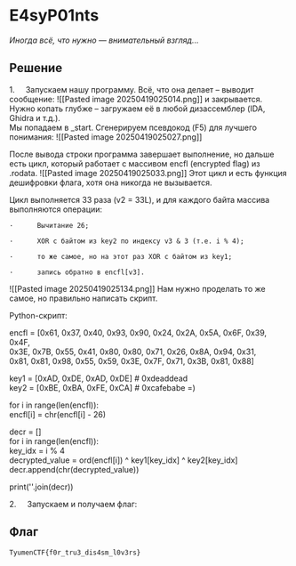 # E4syP01nts

_Иногда всё, что нужно — внимательный взгляд..._


## Решение

1.     Запускаем нашу программу. Всё, что она делает – выводит сообщение:
![[Pasted image 20250419025014.png]]
и закрывается. Нужно копать глубже – загружаем её в любой дизассемблер (IDA, Ghidra и т.д.).  
Мы попадаем в _start.
Сгенерируем псевдокод (F5) для лучшего понимания:
![[Pasted image 20250419025027.png]]

После вывода строки программа завершает выполнение, но дальше есть цикл, который работает с массивом encfl (encrypted flag) из .rodata.
![[Pasted image 20250419025033.png]]
Этот цикл и есть функция дешифровки флага, хотя она никогда не вызывается.

Цикл выполняется 33 раза (v2 = 33L), и для каждого байта массива выполняются операции:

	·      Вычитание 26;
	
	·      XOR с байтом из key2 по индексу v3 & 3 (т.е. i % 4);
	
	·      то же самое, но на этот раз XOR с байтом из key1;
	
	·      запись обратно в encfl[v3].

![[Pasted image 20250419025134.png]]
Нам нужно проделать то же самое, но правильно написать скрипт.

Python-скрипт:

encfl = [0x61, 0x37, 0x40, 0x93, 0x90, 0x24, 0x2A, 0x5A, 0x6F, 0x39, 0x4F,  
         0x3E, 0x7B, 0x55, 0x41, 0x80, 0x80, 0x71, 0x26, 0x8A, 0x94, 0x31,  
         0x81, 0x81, 0x98, 0x55, 0x59, 0x3E, 0x7F, 0x71, 0x3B, 0x81, 0x88]  
  
key1 = [0xAD, 0xDE, 0xAD, 0xDE] # 0xdeaddead  
key2 = [0xBE, 0xBA, 0xFE, 0xCA] # 0xcafebabe =)  
  
for i in range(len(encfl)):  
    encfl[i] = chr(encfl[i] - 26)  
  
decr = []  
for i in range(len(encfl)):  
    key_idx = i % 4  
    decrypted_value = ord(encfl[i]) ^ key1[key_idx] ^ key2[key_idx]  
    decr.append(chr(decrypted_value))  
  
print(''.join(decr))

2.     Запускаем и получаем флаг:
## Флаг
`TyumenCTF{f0r_tru3_dis4sm_l0v3rs}`